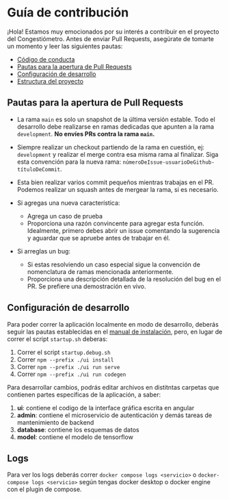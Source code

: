 # Guía de contribución 


¡Hola! Estamos muy emocionados por su interés a contribuir en el proyecto del Congestiómetro. Antes de enviar Pull Requests, asegúrate de tomarte un momento y leer las siguientes pautas:


+ [Código de conducta](CODE_OF_CONDUCT.md)
+ [Pautas para la apertura de Pull Requests](#pautas-para-la-apertura-de-pull-requests)
+ [Configuración de desarrollo](#configuración-de-desarrollo)
+ [Estructura del proyecto](#estructura-del-proyecto)
  
## Pautas para la apertura de Pull Requests

+ La rama `main` es solo un snapshot de la última versión estable. Todo el desarrollo debe realizarse en ramas dedicadas que apunten a la rama `development`. **No envíes PRs contra la rama `main`.**

+ Siempre realizar un checkout partiendo de la rama en cuestión, ej: `development` y realizar el merge contra esa misma rama al finalizar. Siga esta convención para la nueva rama: `númeroDeIssue-usuarioDeGithub-títuloDeCommit`.

+ Esta bien realizar varios commit pequeños mientras trabajas en el PR. Podemos realizar un squash antes de mergear la rama, si es necesario.

+ Si agregas una nueva característica:
  + Agrega un caso de prueba
  + Proporciona una razón convincente para agregar esta función. Idealmente, primero debes abrir un issue comentando la sugerencia y aguardar que se apruebe antes de trabajar en él.

+ Si arreglas un bug:
  + Si estas resolviendo un caso especial sigue la convención de nomenclatura de ramas mencionada anteriormente.
  + Proporciona una descripción detallada de la resolución del bug en el PR. Se prefiere una demostración en vivo.
  
## Configuración de desarrollo

Para poder correr la aplicación localmente en modo de desarrollo, deberás seguir las pautas establecidas en el [manual de instalación](INSTALL.md), pero, en lugar de correr el script `startup.sh` deberas:

1. Correr el script `startup.debug.sh`
2. Correr `npm --prefix ./ui install`
3. Correr `npm --prefix ./ui run serve`
4. Correr `npm --prefix ./ui run codegen`

Para desarrollar cambios, podrás editar archivos en distitntas carpetas que contienen partes específicas de la aplicación, a saber:

1. **ui**: contiene el codigo de la interface gráfica escrita en angular
2. **admin**: contiene el microservicio de autenticación y demás tareas de mantenimiento de backend
3. **database**: contiene los esquemas de datos
4. **model**: contiene el modelo de tensorflow

## Logs

Para ver los logs deberás correr `docker compose logs <servicio>` o `docker-compose logs <servicio>` según tengas docker desktop o docker engine con el plugin de compose.

